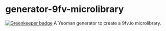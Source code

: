 # generator-9fv-microlibrary

[![Greenkeeper badge](https://badges.greenkeeper.io/9fv/generator-node-microlibrary.svg)](https://greenkeeper.io/)
A Yeoman generator to create a 9fv.io microlibrary.
